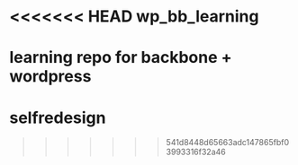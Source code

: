 <<<<<<< HEAD
wp_bb_learning
==============

learning repo for backbone + wordpress
=======
selfredesign
============
>>>>>>> 541d8448d65663adc147865fbf03993316f32a46

